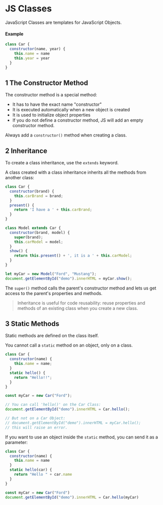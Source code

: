 # JS Classes

JavaScript Classes are templates for JavaScript Objects.

#### Example

```js
class Car {
  constructor(name, year) {
    this.name = name
    this.year = year
  }
}
```

## 1 The Constructor Method

The constructor method is a special method:

- It has to have the exact name "constructor"
- It is executed automatically when a new object is created
- It is used to initialize object properties
- If you do not define a constructor method, JS will add an empty constructor method.

Always add a `constructor()` method when creating a class.

## 2 Inheritance

To create a class inheritance, use the `extends` keyword.

A class created with a class inheritance inherits all the methods from another class:

```js
class Car {
  constructor(brand) {
    this.carBrand = brand;
  }
  present() {
    return 'I have a ' + this.carBrand;
  }
}

class Model extends Car {
  constructor(brand, model) {
    super(brand);
    this.carModel = model;
  }
  show() {
    return this.present() + ', it is a ' + this.carModel;
  }
}

let myCar = new Model("Ford", "Mustang");
document.getElementById("demo").innerHTML = myCar.show();
```

The `super()` method calls the parent's constructor method and lets us get access to the parent's properties and methods.

>Inheritance is useful for code reusability: reuse properties and methods of an existing class when you create a new class.

## 3 Static Methods

Static methods are defined on the class itself.

You cannot call a `static` method on an object, only on a class.

```js
class Car {
  constructor(name) {
    this.name = name;
  }
  static hello() {
    return "Hello!!";
  }
}

const myCar = new Car("Ford");

// You can call 'hello()' on the Car Class:
document.getElementById("demo").innerHTML = Car.hello();

// But not on a Car Object:
// document.getElementById("demo").innerHTML = myCar.hello();
// this will raise an error.
```

If you want to use an object inside the `static` method, you can send it as a parameter:

```js
class Car {
  constructor(name) {
    this.name = name
  }
  static hello(car) {
    return "Hello " + car.name
  }
}

const myCar = new Car("Ford")
document.getElementById("demo").innerHTML = Car.hello(myCar)
```
